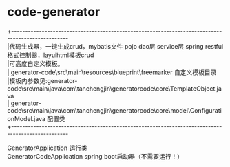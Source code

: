 # code-generator
  +-------------------------------------------------------------------------------------------------- \
  |代码生成器，一键生成crud，mybatis文件 pojo dao层 service层 spring restful格式控制器，layuihtml模板crud \
  |可高度自定义模板。\
  | generator-code\src\main\resources\blueprint\freemarker 自定义模板目录 \
  |模板内参数见:generator-code\src\main\java\com\tanchengjin\generatorcode\core\TemplateObject.java \
  | generator-code\src\main\java\com\tanchengjin\generatorcode\core\model\ConfigurationModel.java 配置类 \
  +-------------------------------------------------------------------------------------------------- 
  
  GeneratorApplication 运行类 \
  GeneratorCodeApplication spring boot启动器（不需要运行！）
